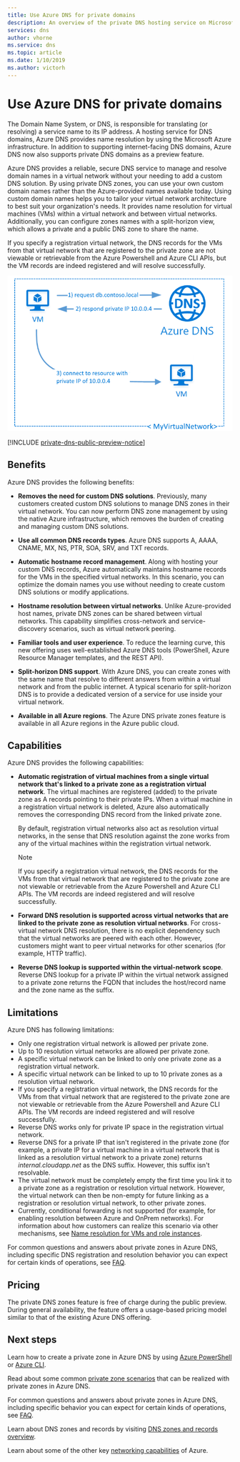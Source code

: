 ```yaml
---
title: Use Azure DNS for private domains
description: An overview of the private DNS hosting service on Microsoft Azure.
services: dns
author: vhorne
ms.service: dns
ms.topic: article
ms.date: 1/10/2019
ms.author: victorh
---
```


# Use Azure DNS for private domains

The Domain Name System, or DNS, is responsible for translating (or resolving) a service name to its IP address. A hosting service for DNS domains, Azure DNS provides name resolution by using the Microsoft Azure infrastructure. In addition to supporting internet-facing DNS domains, Azure DNS now also supports private DNS domains as a preview feature.

Azure DNS provides a reliable, secure DNS service to manage and resolve domain names in a virtual network without your needing to add a custom DNS solution. By using private DNS zones, you can use your own custom domain names rather than the Azure-provided names available today. Using custom domain names helps you to tailor your virtual network architecture to best suit your organization's needs. It provides name resolution for virtual machines (VMs) within a virtual network and between virtual networks. Additionally, you can configure zones names with a split-horizon view, which allows a private and a public DNS zone to share the name.

If you specify a registration virtual network, the DNS records for the VMs from that virtual network that are registered to the private zone are not viewable or retrievable from the Azure Powershell and Azure CLI APIs, but the VM records are indeed registered and will resolve successfully.

![DNS overview](./media/private-dns-overview/scenario.png)

[!INCLUDE [private-dns-public-preview-notice](../../includes/private-dns-public-preview-notice.md)]

## Benefits

Azure DNS provides the following benefits:

* **Removes the need for custom DNS solutions**. Previously, many customers created custom DNS solutions to manage DNS zones in their virtual network. You can now perform DNS zone management by using the native Azure infrastructure, which removes the burden of creating and managing custom DNS solutions.

* **Use all common DNS records types**. Azure DNS supports A, AAAA, CNAME, MX, NS, PTR, SOA, SRV, and TXT records.

* **Automatic hostname record management**. Along with hosting your custom DNS records, Azure automatically maintains hostname records for the VMs in the specified virtual networks. In this scenario, you can optimize the domain names you use without needing to create custom DNS solutions or modify applications.

* **Hostname resolution between virtual networks**. Unlike Azure-provided host names, private DNS zones can be shared between virtual networks. This capability simplifies cross-network and service-discovery scenarios, such as virtual network peering.

* **Familiar tools and user experience**. To reduce the learning curve, this new offering uses well-established Azure DNS tools (PowerShell, Azure Resource Manager templates, and the REST API).

* **Split-horizon DNS support**. With Azure DNS, you can create zones with the same name that resolve to different answers from within a virtual network and from the public internet. A typical scenario for split-horizon DNS is to provide a dedicated version of a service for use inside your virtual network.

* **Available in all Azure regions**. The Azure DNS private zones feature is available in all Azure regions in the Azure public cloud.

## Capabilities

Azure DNS provides the following capabilities:

* **Automatic registration of virtual machines from a single virtual network that's linked to a private zone as a registration virtual network**. The virtual machines are registered (added) to the private zone as A records pointing to their private IPs. When a virtual machine in a registration virtual network is deleted, Azure also automatically removes the corresponding DNS record from the linked private zone. 

  By default, registration virtual networks also act as resolution virtual networks, in the sense that DNS resolution against the zone works from any of the virtual machines within the registration virtual network.

  > [!NOTE]
  > If you specify a registration virtual network, the DNS records for the VMs from that virtual network that are registered to the private zone are not viewable or retrievable from the Azure Powershell and Azure CLI APIs. The VM records are indeed registered and will resolve successfully.

* **Forward DNS resolution is supported across virtual networks that are linked to the private zone as resolution virtual networks**. For cross-virtual network DNS resolution, there is no explicit dependency such that the virtual networks are peered with each other. However, customers might want to peer virtual networks for other scenarios (for example, HTTP traffic).

* **Reverse DNS lookup is supported within the virtual-network scope**. Reverse DNS lookup for a private IP within the virtual network assigned to a private zone returns the FQDN that includes the host/record name and the zone name as the suffix.

## Limitations

Azure DNS has following limitations:

* Only one registration virtual network is allowed per private zone.
* Up to 10 resolution virtual networks are allowed per private zone.
* A specific virtual network can be linked to only one private zone as a registration virtual network.
* A specific virtual network can be linked to up to 10 private zones as a resolution virtual network.
* If you specify a registration virtual network, the DNS records for the VMs from that virtual network that are registered to the private zone are not viewable or retrievable from the Azure Powershell and Azure CLI APIs. The VM records are indeed registered and will resolve successfully.
* Reverse DNS works only for private IP space in the registration virtual network.
* Reverse DNS for a private IP that isn't registered in the private zone (for example, a private IP for a virtual machine in a virtual network that is linked as a resolution virtual network to a private zone) returns *internal.cloudapp.net* as the DNS suffix. However, this suffix isn't resolvable.
* The virtual network must be completely empty the first time you link it to a private zone as a registration or resolution virtual network. However, the virtual network can then be non-empty for future linking as a registration or resolution virtual network, to other private zones.
* Currently, conditional forwarding is not supported (for example, for enabling resolution between Azure and OnPrem networks). For information about how customers can realize this scenario via other mechanisms, see [Name resolution for VMs and role instances](../virtual-network/virtual-networks-name-resolution-for-vms-and-role-instances.md).

For common questions and answers about private zones in Azure DNS, including specific DNS registration and resolution behavior you can expect for certain kinds of operations, see [FAQ](./dns-faq.md#private-dns).  

## Pricing

The private DNS zones feature is free of charge during the public preview. During general availability, the feature offers a usage-based pricing model similar to that of the existing Azure DNS offering. 

## Next steps

Learn how to create a private zone in Azure DNS by using [Azure PowerShell](./private-dns-getstarted-powershell.md) or [Azure CLI](./private-dns-getstarted-cli.md).

Read about some common [private zone scenarios](./private-dns-scenarios.md) that can be realized with private zones in Azure DNS.

For common questions and answers about private zones in Azure DNS, including specific behavior you can expect for certain kinds of operations, see [FAQ](./dns-faq.md#private-dns). 

Learn about DNS zones and records by visiting [DNS zones and records overview](dns-zones-records.md).

Learn about some of the other key [networking capabilities](../networking/networking-overview.md) of Azure.
